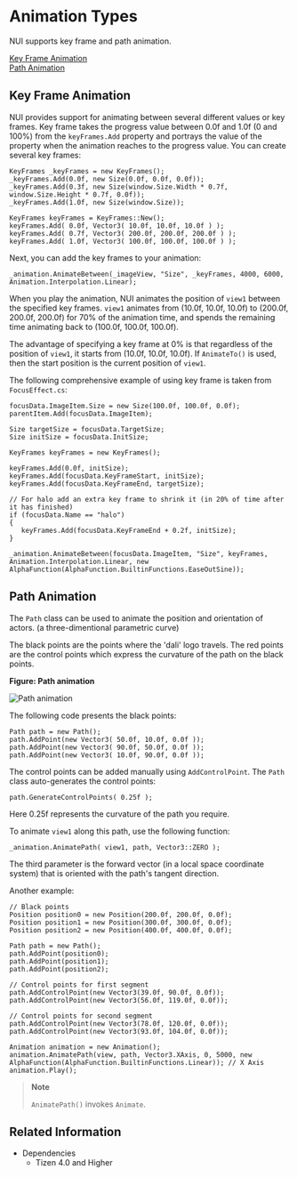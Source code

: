 # Animation Types

NUI supports key frame and path animation.

[Key Frame Animation](#1)<br>
[Path Animation](#2)<br>

<a name="1"></a>
## Key Frame Animation

NUI provides support for animating between several different values or key frames.
Key frame takes the progress value between 0.0f and 1.0f (0 and 100%) from the `keyFrames.Add` property and portrays the value of the property when the animation reaches to the progress value.
You can create several key frames:

```
KeyFrames _keyFrames = new KeyFrames();
_keyFrames.Add(0.0f, new Size(0.0f, 0.0f, 0.0f));
_keyFrames.Add(0.3f, new Size(window.Size.Width * 0.7f, window.Size.Height * 0.7f, 0.0f));
_keyFrames.Add(1.0f, new Size(window.Size));

KeyFrames keyFrames = KeyFrames::New();
keyFrames.Add( 0.0f, Vector3( 10.0f, 10.0f, 10.0f ) );
keyFrames.Add( 0.7f, Vector3( 200.0f, 200.0f, 200.0f ) );
keyFrames.Add( 1.0f, Vector3( 100.0f, 100.0f, 100.0f ) );
```

Next, you can add the key frames to your animation:

```
_animation.AnimateBetween(_imageView, "Size", _keyFrames, 4000, 6000, Animation.Interpolation.Linear);
```

When you play the animation, NUI animates the position of `view1` between the specified key frames. `view1` animates from (10.0f, 10.0f, 10.0f) to (200.0f, 200.0f, 200.0f) for 70% of the animation time, and spends the remaining time animating back to (100.0f, 100.0f, 100.0f).

The advantage of specifying a key frame at 0% is that regardless of the position of `view1`, it starts from (10.0f, 10.0f, 10.0f). If `AnimateTo()` is used, then the start position is the current position of `view1`.

The following comprehensive example of using key frame is taken from `FocusEffect.cs`:

```
focusData.ImageItem.Size = new Size(100.0f, 100.0f, 0.0f);
parentItem.Add(focusData.ImageItem);

Size targetSize = focusData.TargetSize;
Size initSize = focusData.InitSize;

KeyFrames keyFrames = new KeyFrames();

keyFrames.Add(0.0f, initSize);
keyFrames.Add(focusData.KeyFrameStart, initSize);
keyFrames.Add(focusData.KeyFrameEnd, targetSize);

// For halo add an extra key frame to shrink it (in 20% of time after it has finished)
if (focusData.Name == "halo")
{
   keyFrames.Add(focusData.KeyFrameEnd + 0.2f, initSize);
}

_animation.AnimateBetween(focusData.ImageItem, "Size", keyFrames, Animation.Interpolation.Linear, new AlphaFunction(AlphaFunction.BuiltinFunctions.EaseOutSine));
```

<a name="2"></a>
## Path Animation

The `Path` class can be used to animate the position and orientation of actors. (a three-dimentional parametric curve)

The black points are the points where the 'dali' logo travels. The red points are the control points which express the curvature of the path on the black points.

**Figure: Path animation**

![Path animation](./media/path_animation.png)

The following code presents the black points:

```
Path path = new Path();
path.AddPoint(new Vector3( 50.0f, 10.0f, 0.0f ));
path.AddPoint(new Vector3( 90.0f, 50.0f, 0.0f ));
path.AddPoint(new Vector3( 10.0f, 90.0f, 0.0f ));
```

The control points can be added manually using `AddControlPoint`. The `Path` class auto-generates the control points:

```
path.GenerateControlPoints( 0.25f );
```
Here 0.25f represents the curvature of the path you require.

To animate `view1` along this path, use the following function:

```
_animation.AnimatePath( view1, path, Vector3::ZERO );
```

The third parameter is the forward vector (in a local space coordinate system) that is oriented with the path's tangent direction.

Another example:

```
// Black points
Position position0 = new Position(200.0f, 200.0f, 0.0f);
Position position1 = new Position(300.0f, 300.0f, 0.0f);
Position position2 = new Position(400.0f, 400.0f, 0.0f);

Path path = new Path();
path.AddPoint(position0);
path.AddPoint(position1);
path.AddPoint(position2);

// Control points for first segment
path.AddControlPoint(new Vector3(39.0f, 90.0f, 0.0f));
path.AddControlPoint(new Vector3(56.0f, 119.0f, 0.0f));

// Control points for second segment
path.AddControlPoint(new Vector3(78.0f, 120.0f, 0.0f));
path.AddControlPoint(new Vector3(93.0f, 104.0f, 0.0f));

Animation animation = new Animation();
animation.AnimatePath(view, path, Vector3.XAxis, 0, 5000, new AlphaFunction(AlphaFunction.BuiltinFunctions.Linear)); // X Axis
animation.Play();
```

> **Note**
>
> `AnimatePath()` invokes `Animate`.

## Related Information
- Dependencies
  -   Tizen 4.0 and Higher
